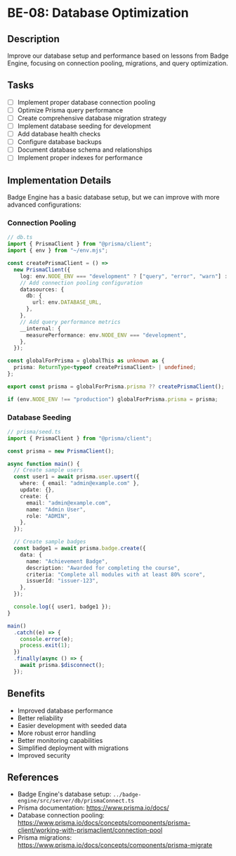 # BE-08: Database Optimization

## Description
Improve our database setup and performance based on lessons from Badge Engine, focusing on connection pooling, migrations, and query optimization.

## Tasks
- [ ] Implement proper database connection pooling
- [ ] Optimize Prisma query performance
- [ ] Create comprehensive database migration strategy
- [ ] Implement database seeding for development
- [ ] Add database health checks
- [ ] Configure database backups
- [ ] Document database schema and relationships
- [ ] Implement proper indexes for performance

## Implementation Details
Badge Engine has a basic database setup, but we can improve with more advanced configurations:

### Connection Pooling
```typescript
// db.ts
import { PrismaClient } from "@prisma/client";
import { env } from "~/env.mjs";

const createPrismaClient = () =>
  new PrismaClient({
    log: env.NODE_ENV === "development" ? ["query", "error", "warn"] : ["error"],
    // Add connection pooling configuration
    datasources: {
      db: {
        url: env.DATABASE_URL,
      },
    },
    // Add query performance metrics
    __internal: {
      measurePerformance: env.NODE_ENV === "development",
    },
  });

const globalForPrisma = globalThis as unknown as {
  prisma: ReturnType<typeof createPrismaClient> | undefined;
};

export const prisma = globalForPrisma.prisma ?? createPrismaClient();

if (env.NODE_ENV !== "production") globalForPrisma.prisma = prisma;
```

### Database Seeding
```typescript
// prisma/seed.ts
import { PrismaClient } from "@prisma/client";

const prisma = new PrismaClient();

async function main() {
  // Create sample users
  const user1 = await prisma.user.upsert({
    where: { email: "admin@example.com" },
    update: {},
    create: {
      email: "admin@example.com",
      name: "Admin User",
      role: "ADMIN",
    },
  });

  // Create sample badges
  const badge1 = await prisma.badge.create({
    data: {
      name: "Achievement Badge",
      description: "Awarded for completing the course",
      criteria: "Complete all modules with at least 80% score",
      issuerId: "issuer-123",
    },
  });

  console.log({ user1, badge1 });
}

main()
  .catch((e) => {
    console.error(e);
    process.exit(1);
  })
  .finally(async () => {
    await prisma.$disconnect();
  });
```

## Benefits
- Improved database performance
- Better reliability
- Easier development with seeded data
- More robust error handling
- Better monitoring capabilities
- Simplified deployment with migrations
- Improved security

## References
- Badge Engine's database setup: `../badge-engine/src/server/db/prismaConnect.ts`
- Prisma documentation: https://www.prisma.io/docs/
- Database connection pooling: https://www.prisma.io/docs/concepts/components/prisma-client/working-with-prismaclient/connection-pool
- Prisma migrations: https://www.prisma.io/docs/concepts/components/prisma-migrate
